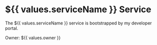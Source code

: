 # ${{ values.serviceName }} Service

The ${{ values.serviceName }} service is bootstrapped by my developer portal.

Owner: ${{ values.owner }}
